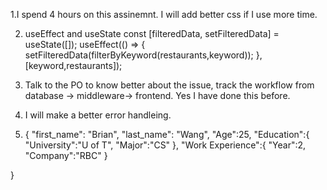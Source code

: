 1.I spend 4 hours on this assinemnt. I will add better css if I use more time.

2. useEffect and useState
const [filteredData, setFilteredData] = useState([]);
useEffect(() => {
    setFilteredData(filterByKeyword(restaurants,keyword));
  }, [keyword,restaurants]);

3. Talk to the PO to know better about the issue, track the workflow from database -> middleware-> frontend. Yes I have done this before.

4. I will make a better error handleing.

5. {
    "first_name": "Brian",
    "last_name": "Wang",
    "Age":25,
    "Education":{
        "University":"U of T",
        "Major":"CS"
    },
    "Work Experience":{
        "Year":2,
        "Company":"RBC"
    }

}